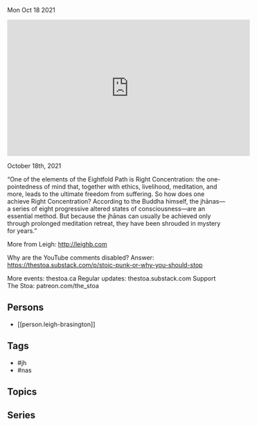 



Mon Oct 18 2021

<iframe width="560" height="315" src="https://www.youtube.com/embed/-vVxFJkKg08" title="The Jhānas w/ Leigh Brasington" frameborder="0" allow="accelerometer; autoplay; clipboard-write; encrypted-media; gyroscope; picture-in-picture" allowfullscreen ></iframe>

October 18th, 2021

“One of the elements of the Eightfold Path is Right Concentration: the one-pointedness of mind that, together with ethics, livelihood, meditation, and more, leads to the ultimate freedom from suffering. So how does one achieve Right Concentration? According to the Buddha himself, the jhānas—a series of eight progressive altered states of consciousness—are an essential method. But because the jhānas can usually be achieved only through prolonged meditation retreat, they have been shrouded in mystery for years.”

More from Leigh: http://leighb.com

Why are the YouTube comments disabled? Answer: https://thestoa.substack.com/p/stoic-punk-or-why-you-should-stop

More events: thestoa.ca 
Regular updates: thestoa.substack.com 
Support The Stoa: patreon.com/the_stoa

## Persons

- [[person.leigh-brasington]]

## Tags

- #jh
- #nas

## Topics



## Series



